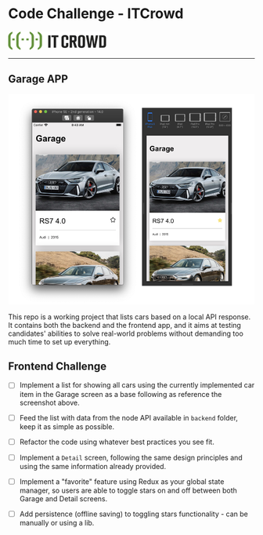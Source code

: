 # Code Challenge - ITCrowd

![ITCrowd](itcrowd.png)

---

## Garage APP

![Screenshots](screenshots.png)

This repo is a working project that lists cars based on a local API response. It contains both the backend and the frontend app, and it aims at testing candidates' abilities to solve real-world problems without demanding too much time to set up everything.

## Frontend Challenge

- [ ] Implement a list for showing all cars using the currently implemented car item in the Garage screen as a base following as reference the screenshot above.

- [ ] Feed the list with data from the node API available in `backend` folder, keep it as simple as possible.

- [ ] Refactor the code using whatever best practices you see fit.

- [ ] Implement a `Detail` screen, following the same design principles and using the same information already provided.

- [ ] Implement a "favorite" feature using Redux as your global state manager, so users are able to toggle stars on and off between both Garage and Detail screens.

- [ ] Add persistence (offline saving) to toggling stars functionality - can be manually or using a lib.
